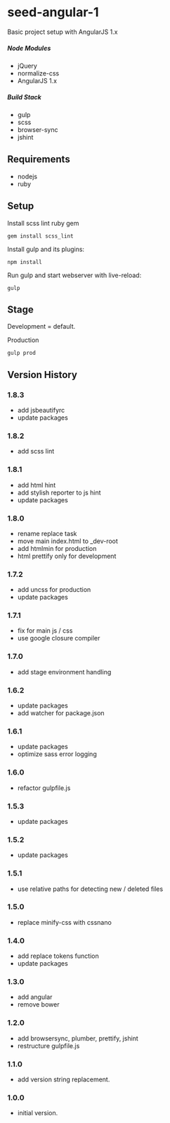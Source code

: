 # seed-angular-1

Basic project setup with AngularJS 1.x

##### Node Modules
* jQuery
* normalize-css
* AngularJS 1.x

##### Build Stack
* gulp
* scss
* browser-sync
* jshint

## Requirements
* nodejs
* ruby

## Setup

Install scss lint ruby gem
```
gem install scss_lint
```

Install gulp and its plugins:
```
npm install
```

Run gulp and start webserver with live-reload:
```
gulp
```

## Stage

Development = default.

Production
```
gulp prod
```

## Version History

### 1.8.3
* add jsbeautifyrc
* update packages

### 1.8.2
* add scss lint

### 1.8.1
* add html hint
* add stylish reporter to js hint
* update packages

### 1.8.0
* rename replace task
* move main index.html to _dev-root
* add htmlmin for production
* html prettify only for development

### 1.7.2
* add uncss for production
* update packages

### 1.7.1
* fix for main js / css
* use google closure compiler

### 1.7.0
* add stage environment handling

### 1.6.2
* update packages
* add watcher for package.json

### 1.6.1
* update packages
* optimize sass error logging

### 1.6.0
* refactor gulpfile.js

### 1.5.3
* update packages

### 1.5.2
* update packages

### 1.5.1
* use relative paths for detecting new / deleted files

### 1.5.0
* replace minify-css with cssnano

### 1.4.0
* add replace tokens function
* update packages

### 1.3.0
* add angular
* remove bower

### 1.2.0
* add browsersync, plumber, prettify, jshint
* restructure gulpfile.js

### 1.1.0
* add version string replacement.

### 1.0.0
* initial version.

